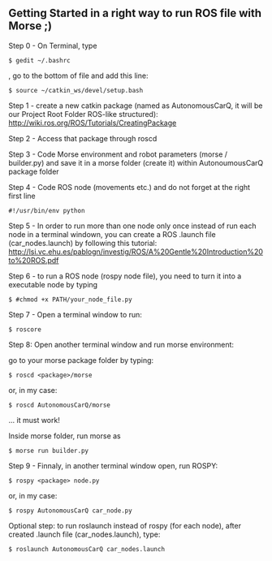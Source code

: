 ## Getting Started in a right way to run ROS file with Morse ;)

Step 0 - On Terminal, type 
```
$ gedit ~/.bashrc
```
, go to the bottom of file and add this line:
```
$ source ~/catkin_ws/devel/setup.bash
```

Step 1 - create a new catkin package (named as AutonomousCarQ, it will be our Project Root Folder ROS-like structured): http://wiki.ros.org/ROS/Tutorials/CreatingPackage

Step 2 - Access that package through roscd

Step 3 - Code Morse environment and robot parameters (morse / builder.py) and save it in a morse folder (create it) within AutonoumousCarQ package folder

Step 4 - Code ROS node (movements etc.) and do not forget at the right first line
```
#!/usr/bin/env python
```

Step 5 - In order to run more than one node only once instead of run each node in a terminal windown, you can create a ROS .launch file (car_nodes.launch) by following this tutorial: http://lsi.vc.ehu.es/pablogn/investig/ROS/A%20Gentle%20Introduction%20to%20ROS.pdf

Step 6 - to run a ROS node (rospy node file), you need to turn it into a executable node by typing 

```
$ #chmod +x PATH/your_node_file.py
```
Step 7 - Open a terminal window to run:
```
$ roscore
```
Step 8: Open another terminal window and run morse environment:

go to your morse package folder by typing:
```
$ roscd <package>/morse
```
or, in my case:
```
$ roscd AutonomousCarQ/morse
```
...  it must work! 

Inside morse folder, run morse as
```
$ morse run builder.py
```

Step 9 - Finnaly, in another terminal window open, run ROSPY: 
```
$ rospy <package> node.py
```
or, in my case:
```
$ rospy AutonomousCarQ car_node.py
```
Optional step: to run roslaunch instead of rospy (for each node), after created .launch file (car_nodes.launch), type:
```
$ roslaunch AutonomousCarQ car_nodes.launch
```


